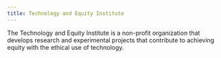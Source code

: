 ```yaml
---
title: Technology and Equity Institute
---
```

The Technology and Equity Institute is a non-profit organization that develops research and experimental projects that contribute to achieving equity with the ethical use of technology.
